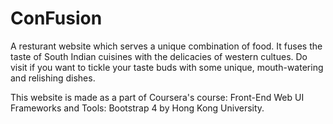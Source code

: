 # ConFusion
A resturant website which serves a unique combination of food. It fuses the taste of South Indian cuisines with the delicacies of western cultues. Do visit if you want to tickle
your taste buds with some unique,  mouth-watering and relishing dishes.



This website is made as a part of Coursera's course: Front-End Web UI Frameworks and Tools: Bootstrap 4 by Hong Kong University.
